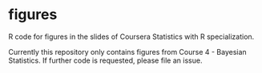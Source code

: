 # figures

R code for figures in the slides of Coursera Statistics with R specialization.

Currently this repository only contains figures from Course 4 - Bayesian Statistics. If further code is requested, please file an issue.
